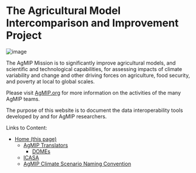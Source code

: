 # The Agricultural Model Intercomparison and Improvement Project

![image](https://raw.githubusercontent.com/agmip/agmip.github.io/master/docs/images/AgMIP_logo.png)

The AgMIP Mission is to significantly improve agricultural models, and scientific and technological capabilities, for assessing impacts of climate variability and change and other driving forces on agriculture, food security, and poverty at local to global scales. 

Please visit [AgMIP.org](https://agmip.org/) for more information on the activities of the many AgMIP teams.

The purpose of this website is to document the data interoperability tools developed by and for AgMIP researchers.

Links to Content:

- [Home (this page)](https://agmip.github.io/)
  - [AgMIP Translators](AgMIP_translators.md)
    - [DOMEs](DOME.md)
  - [ICASA](ICASA.md)
  - [AgMIP Climate Scenario Naming Convention](CLIM_ID.md)